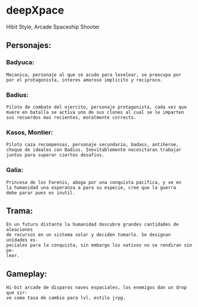 # deepXpace
Hibit Style, Arcade Spaceship Shooter

## Personajes:
   ### Badyuca:
    Mecanica, personaje al que se acude para levelear, se preocupa por
    por el protagonista, interes amoroso implicito y reciproco.
   ### Badius:
    Piloto de combate del ejercito, personaje protagonista, cada vez que
    muere en batalla se activa uno de sus clones al cual se le imparten
    sus recuerdos mas recientes, moralmente correcto.
   ### Kasos, Montier:
    Piloto caza recompensas, personaje secundario, badass, antiheroe,
    choque de ideales con Badius. Inevitablemente necesitaran trabajar
    juntos para superar ciertos desafios.
   ### Galia:
    Princesa de los Farenis, aboga por una conquista pacifica, y ve en
    la humanidad una esperanza a para su especie, cree que la guerra 
    debe parar pues es inutil.
## Trama:
    En un futuro distante la humanidad descubre grandes cantidades de aleaciones
    de recursos en un sistema solar y deciden tomarlo. Se designan unidades es-
    peciales para la conquista, sin embargo los nativos no se rendiran sin pe-
    lear.
## Gameplay:
    Hi-bit arcade de disparos naves espaciales, los enemigos dan un drop que sir-
    ve como tasa de cambio para lvl, estilo jrpg.
